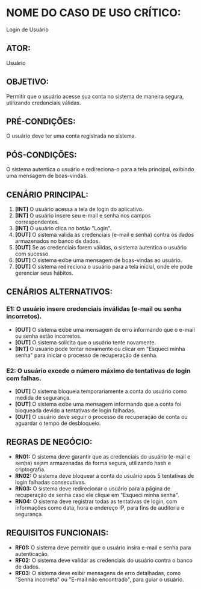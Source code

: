 # NOME DO CASO DE USO CRÍTICO:
Login de Usuário

## ATOR:
Usuário

## OBJETIVO:
Permitir que o usuário acesse sua conta no sistema de maneira segura, utilizando credenciais válidas.

## PRÉ-CONDIÇÕES:
O usuário deve ter uma conta registrada no sistema.

## PÓS-CONDIÇÕES:
O sistema autentica o usuário e redireciona-o para a tela principal, exibindo uma mensagem de boas-vindas.

## CENÁRIO PRINCIPAL:
1. **[INT]** O usuário acessa a tela de login do aplicativo.
2. **[INT]** O usuário insere seu e-mail e senha nos campos correspondentes.
3. **[INT]** O usuário clica no botão "Login".
4. **[OUT]** O sistema valida as credenciais (e-mail e senha) contra os dados armazenados no banco de dados.
5. **[OUT]** Se as credenciais forem válidas, o sistema autentica o usuário com sucesso.
6. **[OUT]** O sistema exibe uma mensagem de boas-vindas ao usuário.
7. **[OUT]** O sistema redireciona o usuário para a tela inicial, onde ele pode gerenciar seus hábitos.

## CENÁRIOS ALTERNATIVOS:

### E1: O usuário insere credenciais inválidas (e-mail ou senha incorretos).
- **[OUT]** O sistema exibe uma mensagem de erro informando que o e-mail ou senha estão incorretos.
- **[OUT]** O sistema solicita que o usuário tente novamente.
- **[INT]** O usuário pode tentar novamente ou clicar em "Esqueci minha senha" para iniciar o processo de recuperação de senha.

### E2: O usuário excede o número máximo de tentativas de login com falhas.
- **[OUT]** O sistema bloqueia temporariamente a conta do usuário como medida de segurança.
- **[OUT]** O sistema exibe uma mensagem informando que a conta foi bloqueada devido a tentativas de login falhadas.
- **[OUT]** O usuário deve seguir o processo de recuperação de conta ou aguardar o tempo de desbloqueio.

## REGRAS DE NEGÓCIO:
- **RN01:** O sistema deve garantir que as credenciais do usuário (e-mail e senha) sejam armazenadas de forma segura, utilizando hash e criptografia.
- **RN02:** O sistema deve bloquear a conta do usuário após 5 tentativas de login falhadas consecutivas.
- **RN03:** O sistema deve redirecionar o usuário para a página de recuperação de senha caso ele clique em "Esqueci minha senha".
- **RN04:** O sistema deve registrar todas as tentativas de login, com informações como data, hora e endereço IP, para fins de auditoria e segurança.

## REQUISITOS FUNCIONAIS:
- **RF01:** O sistema deve permitir que o usuário insira e-mail e senha para autenticação.
- **RF02:** O sistema deve validar as credenciais do usuário contra o banco de dados.
- **RF03:** O sistema deve exibir mensagens de erro detalhadas, como "Senha incorreta" ou "E-mail não encontrado", para guiar o usuário.

